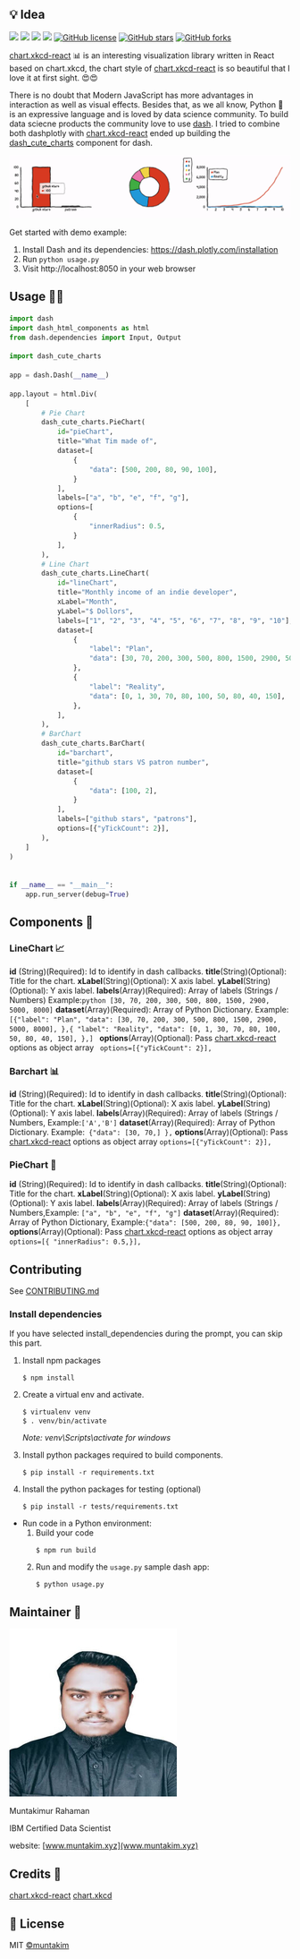 ## 💡 Idea

![](https://img.shields.io/badge/-ReactJS-orange) ![](https://img.shields.io/badge/-PYTHON-green) ![](https://img.shields.io/badge/-DASH-red) ![](https://img.shields.io/github/issues/muntakim1/dash_cute_charts) [![GitHub license](https://img.shields.io/github/license/muntakim1/dash_cute_charts)](https://github.com/muntakim1/dash_cute_charts/blob/main/LICENSE) [![GitHub stars](https://img.shields.io/github/stars/muntakim1/dash_cute_charts)](https://github.com/muntakim1/dash_cute_charts/stargazers) [![GitHub forks](https://img.shields.io/github/forks/muntakim1/dash_cute_charts)](https://github.com/muntakim1/dash_cute_charts/network)

[chart.xkcd-react](https://www.npmjs.com/package/chart.xkcd-react) 📊 is an interesting visualization library written in React based on chart.xkcd, the chart style of [chart.xkcd-react](https://www.npmjs.com/package/chart.xkcd-react) is so beautiful that I love it at first sight. 😍😍

There is no doubt that Modern JavaScript has more advantages in interaction as well as visual effects. Besides that, as we all know, Python 🐍 is an expressive language and is loved by data science community. To build data sciecne products the community love to use [dash](https://dash.plotly.com/). I tried to combine both dashplotly with [chart.xkcd-react](https://www.npmjs.com/package/chart.xkcd-react) ended up building the [dash_cute_charts](https://github.com/muntakim1/dash_cute_charts) component for dash.

![image](/demo-assets/20190819131226.gif)

Get started with demo example:

1. Install Dash and its dependencies: https://dash.plotly.com/installation
2. Run `python usage.py`
3. Visit http://localhost:8050 in your web browser

## Usage 👨‍🏫

```python
import dash
import dash_html_components as html
from dash.dependencies import Input, Output

import dash_cute_charts

app = dash.Dash(__name__)

app.layout = html.Div(
    [
        # Pie Chart
        dash_cute_charts.PieChart(
            id="pieChart",
            title="What Tim made of",
            dataset=[
                {
                    "data": [500, 200, 80, 90, 100],
                }
            ],
            labels=["a", "b", "e", "f", "g"],
            options=[
                {
                    "innerRadius": 0.5,
                }
            ],
        ),
        # Line Chart
        dash_cute_charts.LineChart(
            id="lineChart",
            title="Monthly income of an indie developer",
            xLabel="Month",
            yLabel="$ Dollors",
            labels=["1", "2", "3", "4", "5", "6", "7", "8", "9", "10"],
            dataset=[
                {
                    "label": "Plan",
                    "data": [30, 70, 200, 300, 500, 800, 1500, 2900, 5000, 8000],
                },
                {
                    "label": "Reality",
                    "data": [0, 1, 30, 70, 80, 100, 50, 80, 40, 150],
                },
            ],
        ),
        # BarChart
        dash_cute_charts.BarChart(
            id="barchart",
            title="github stars VS patron number",
            dataset=[
                {
                    "data": [100, 2],
                }
            ],
            labels=["github stars", "patrons"],
            options=[{"yTickCount": 2}],
        ),
    ]
)


if __name__ == "__main__":
    app.run_server(debug=True)
```

## Components 🧱

### LineChart 📈

<strong>id</strong> (String)(Required): Id to identify in dash callbacks.
<strong>title</strong>(String)(Optional): Title for the chart.
<strong>xLabel</strong>(String)(Optional): X axis label.
<strong>yLabel</strong>(String)(Optional): Y axis label.
<strong>labels</strong>(Array)(Required): Array of labels (Strings / Numbers)
Example:`python [30, 70, 200, 300, 500, 800, 1500, 2900, 5000, 8000]`
<strong>dataset</strong>(Array)(Required): Array of Python Dictionary.
Example:`[{"label": "Plan", "data": [30, 70, 200, 300, 500, 800, 1500, 2900, 5000, 8000], },{ "label": "Reality", "data": [0, 1, 30, 70, 80, 100, 50, 80, 40, 150], },] `
<strong>options</strong>(Array)(Optional): Pass [chart.xkcd-react](https://www.npmjs.com/package/chart.xkcd-react) options as object array
` options=[{"yTickCount": 2}],`

### Barchart 📊

<strong>id</strong> (String)(Required): Id to identify in dash callbacks.
<strong>title</strong>(String)(Optional): Title for the chart.
<strong>xLabel</strong>(String)(Optional): X axis label.
<strong>yLabel</strong>(String)(Optional): Y axis label.
<strong>labels</strong>(Array)(Required): Array of labels (Strings / Numbers, Example:`['A','B']`
<strong>dataset</strong>(Array)(Required): Array of Python Dictionary.
Example:` {"data": [30, 70,] },`
<strong>options</strong>(Array)(Optional): Pass [chart.xkcd-react](https://www.npmjs.com/package/chart.xkcd-react) options as object array `options=[{"yTickCount": 2}],`

### PieChart 🧿

<strong>id</strong> (String)(Required): Id to identify in dash callbacks.
<strong>title</strong>(String)(Optional): Title for the chart.
<strong>xLabel</strong>(String)(Optional): X axis label.
<strong>yLabel</strong>(String)(Optional): Y axis label.
<strong>labels</strong>(Array)(Required): Array of labels (Strings / Numbers,Example: `["a", "b", "e", "f", "g"]`
<strong>dataset</strong>(Array)(Required): Array of Python Dictionary, Example:`{"data": [500, 200, 80, 90, 100]},`
<strong>options</strong>(Array)(Optional): Pass [chart.xkcd-react](https://www.npmjs.com/package/chart.xkcd-react) options as object array ` options=[{ "innerRadius": 0.5,}],`

## Contributing

See [CONTRIBUTING.md](./CONTRIBUTING.md)

### Install dependencies

If you have selected install_dependencies during the prompt, you can skip this part.

1. Install npm packages
    ```
    $ npm install
    ```
2. Create a virtual env and activate.

    ```
    $ virtualenv venv
    $ . venv/bin/activate
    ```

    _Note: venv\Scripts\activate for windows_

3. Install python packages required to build components.
    ```
    $ pip install -r requirements.txt
    ```
4. Install the python packages for testing (optional)
    ```
    $ pip install -r tests/requirements.txt
    ```

-   Run code in a Python environment:
    1. Build your code
        ```
        $ npm run build
        ```
    2. Run and modify the `usage.py` sample dash app:
        ```
        $ python usage.py
        ```

## Maintainer 🤵

![](/demo-assets/rsz_profile.jpg)

Muntakimur Rahaman

IBM Certified Data Scientist

website: [www.muntakim.xyz](www.muntakim.xyz)

## Credits 🙏

[chart.xkcd-react](https://www.npmjs.com/package/chart.xkcd-react)
[chart.xkcd](https://github.com/timqian/chart.xkcd)

## 📃 License

MIT [©muntakim](https://github.com/muntakim1/)
